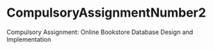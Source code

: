 # CompulsoryAssignmentNumber2
Compulsory Assignment: Online Bookstore Database Design and Implementation
